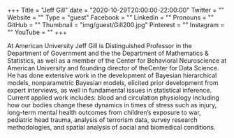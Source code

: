 +++
Title = "Jeff Gill"
date = "2020-10-29T20:00:00-22:00:00"
Twitter = ""
Website = ""
Type = "guest"
Facebook = ""
Linkedin = ""
Pronouns = ""
GitHub = ""
Thumbnail = "img/guest/Gill200.jpg"
Pinterest = ""
Instagram = ""
YouTube = ""
+++

At American University Jeff Gill is Distinguished Professor in the Department of Government and the the Department of Mathematics & Statistics, as well as a member of the Center for Behavioral Neuroscience at American University and founding director of theCenter for Data Science. He has done extensive work in the development of Bayesian hierarchical models, nonparametric Bayesian models, elicited prior development from expert interviews, as well in fundamental issues in statistical inference.  Current applied work includes: blood and circulation physiology including how our bodies change these dynamics in times of stress such as injury, long-term mental health outcomes from children’s exposure to war, pediatric head trauma, analysis of terrorism data, survey research methodologies, and spatial analysis of social and biomedical conditions.
